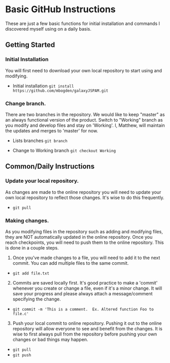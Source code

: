 # Basic GitHub Instructions
These are just a few basic functions for initial installation and commands I discovered myself using on a daily basis.


## Getting Started
### Initial Installation
You will first need to download your own local repository to start using and modifying. 

- Initial installation
`git install https://github.com/mbogden/galaxyJSPAM.git`


### Change branch.  
There are two branches in the repository.  We would like to keep "master" as an always functional version of the product.  Switch to "Working" branch as you modify and develop files and stay on 'Working'.  I, Matthew, will maintain the updates and merges to 'master' for now.

  - Lists branches 
  `git branch`

  - Change to Working branch 
  `git checkout Working`



## Common/Daily Instructions

### Update your local repository.  
As changes are made to the online repository you will need to update your own local repository to reflect those changes.   It's wise to do this frequently.

- `git pull`


### Making changes.  
As you modifying files in the repository such as adding and modifying files, they are NOT automatically updated in the online repository.  Once you reach checkpoints, you will need to push them to the online repository.  This is done in a couple steps. 

1. Once you've made changes to a file, you will need to add it to the next commit.  You can add multiple files to the same commit.  

- `git add file.txt`

2.  Commits are saved locally first.  It's good practice to make a 'commit' whenever you create or change a file, even if it's a minor change.  It will save your progress and please always attach a message/comment specifying the change.

- `git commit -m 'This is a comment.  Ex. Altered function Foo to file.c'`

3. Push your local commit to online repository.  Pushing it out to the online repository will allow everyone to see and benefit from the changes.  It is wise to first always pull from the repository before pushing your own changes or bad things may happen. 

- `git pull`
- `git push`


